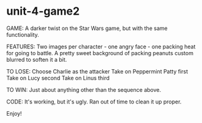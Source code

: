 # unit-4-game2
GAME:
A darker twist on the Star Wars game, but with the same functionality.  

FEATURES:
Two images per character - one angry face - one packing heat for going to battle.
A pretty sweet background of packing peanuts custom blurred to soften it a bit.

TO LOSE:    Choose Charlie as the attacker
            Take on Peppermint Patty first
            Take on Lucy second
            Take on Linus third

TO WIN:     Just about anything other than the sequence above.

CODE:
It's working, but it's ugly.  Ran out of time to clean it up proper.


Enjoy!